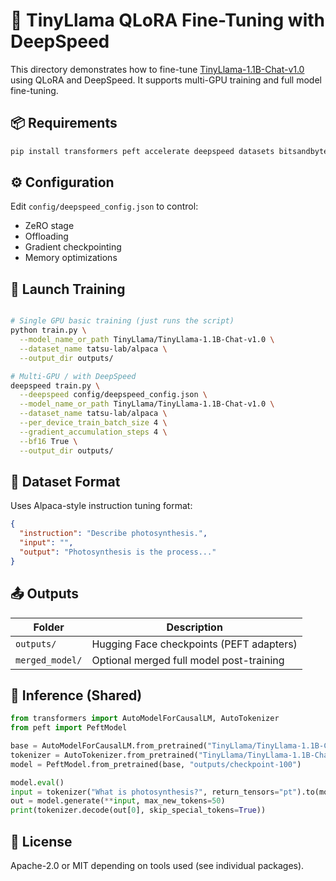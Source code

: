 # 🦙 TinyLlama QLoRA Fine-Tuning with DeepSpeed

This directory demonstrates how to fine-tune [TinyLlama-1.1B-Chat-v1.0](https://huggingface.co/TinyLlama/TinyLlama-1.1B-Chat-v1.0) using QLoRA and DeepSpeed. It supports multi-GPU training and full model fine-tuning.

## 📦 Requirements

```bash
pip install transformers peft accelerate deepspeed datasets bitsandbytes
```

## ⚙️ Configuration

Edit `config/deepspeed_config.json` to control:
- ZeRO stage
- Offloading
- Gradient checkpointing
- Memory optimizations

## 🚀 Launch Training

```bash

# Single GPU basic training (just runs the script)
python train.py \
  --model_name_or_path TinyLlama/TinyLlama-1.1B-Chat-v1.0 \
  --dataset_name tatsu-lab/alpaca \
  --output_dir outputs/

# Multi-GPU / with DeepSpeed
deepspeed train.py \
  --deepspeed config/deepspeed_config.json \
  --model_name_or_path TinyLlama/TinyLlama-1.1B-Chat-v1.0 \
  --dataset_name tatsu-lab/alpaca \
  --per_device_train_batch_size 4 \
  --gradient_accumulation_steps 4 \
  --bf16 True \
  --output_dir outputs/

```



## 🧠 Dataset Format

Uses Alpaca-style instruction tuning format:
```json
{
  "instruction": "Describe photosynthesis.",
  "input": "",
  "output": "Photosynthesis is the process..."
}
```

## 📤 Outputs

| Folder              | Description                              |
|---------------------|------------------------------------------|
| `outputs/`          | Hugging Face checkpoints (PEFT adapters) |
| `merged_model/`     | Optional merged full model post-training |

## 🧠 Inference (Shared)

```python
from transformers import AutoModelForCausalLM, AutoTokenizer
from peft import PeftModel

base = AutoModelForCausalLM.from_pretrained("TinyLlama/TinyLlama-1.1B-Chat-v1.0")
tokenizer = AutoTokenizer.from_pretrained("TinyLlama/TinyLlama-1.1B-Chat-v1.0")
model = PeftModel.from_pretrained(base, "outputs/checkpoint-100")

model.eval()
input = tokenizer("What is photosynthesis?", return_tensors="pt").to(model.device)
out = model.generate(**input, max_new_tokens=50)
print(tokenizer.decode(out[0], skip_special_tokens=True))
```

## 🧾 License

Apache-2.0 or MIT depending on tools used (see individual packages).
